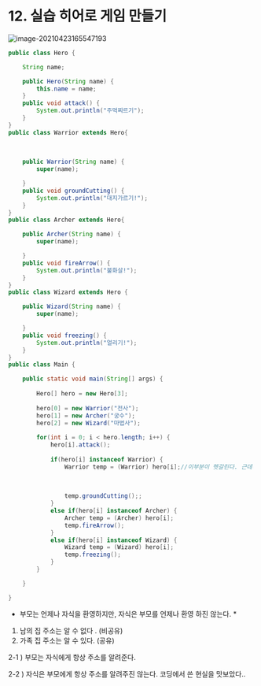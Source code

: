 # 12. 실습 히어로 게임 만들기

![image-20210423165547193](https://user-images.githubusercontent.com/80496345/116241050-75078d80-a79f-11eb-98b9-dfe3297dffd6.png)

```java
public class Hero {

	String name;

	public Hero(String name) {
		this.name = name;
	}
	public void attack() {
		System.out.println("주먹찌르기");
	}
}
public class Warrior extends Hero{
	
	
	
	public Warrior(String name) {
		super(name);

	}
	public void groundCutting() {
		System.out.println("대지가르기!");
	}
}
public class Archer extends Hero{

	public Archer(String name) {
		super(name);

	}
	public void fireArrow() {
		System.out.println("불화살!");
	}
}
public class Wizard extends Hero {

	public Wizard(String name) {
		super(name);

	}
	public void freezing() {
		System.out.println("얼리기!");
	}
}
public class Main {

	public static void main(String[] args) {
		
		Hero[] hero = new Hero[3];
		
		hero[0] = new Warrior("전사");
		hero[1] = new Archer("궁수");
		hero[2] = new Wizard("마법사");
		
		for(int i = 0; i < hero.length; i++) {
			hero[i].attack();
			
			if(hero[i] instanceof Warrior) {
				Warrior temp = (Warrior) hero[i];//이부분이 헷갈린다. 근데 생각해보면 hero.으로 접근
																				//이 불가능하다. 부모에서 아들은 접근 불가하네..?
																				//이런식으로 형변환으로 부모클레스를 아들 클레스로 변환
																				//한 뒤 넣는다. 다형성 때문에 가능하다. 
				temp.groundCutting();; 
			}
			else if(hero[i] instanceof Archer) {
				Archer temp = (Archer) hero[i];
				temp.fireArrow();
			}
			else if(hero[i] instanceof Wizard) {
				Wizard temp = (Wizard) hero[i];
				temp.freezing();
			}
		}

	}

}
```

- 부모는 언제나 자식을 환영하지만, 자식은 부모를 언제나 환영 하진 않는다. *

1. 남의 집 주소는 알 수 없다 . (비공유)
2. 가족 집 주소는 알 수 있다. (공유)

2-1 ) 부모는 자식에게 항상 주소를 알려준다.

2-2 ) 자식은 부모에게 항상 주소를 알려주진 않는다. 코딩에서 쓴 현실을 맛보았다..